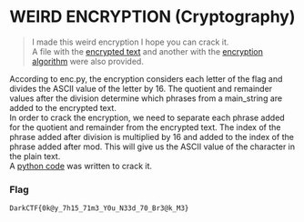 # WEIRD ENCRYPTION (Cryptography)  
  
> I made this weird encryption I hope you can crack it.  
> A file with the [encrypted text]() and another with the [encryption algorithm]() were also provided.  
  
  
According to enc.py, the encryption considers each letter of the flag and divides the ASCII value of the letter by 16. The quotient and remainder values after the division determine which phrases from a main_string are added to the encrypted text.  
In order to crack the encryption, we need to separate each phrase added for the quotient and remainder from the encrypted text. The index of the phrase added after division is multiplied by 16 and added to the index of the phrase added after mod. This will give us the ASCII value of the character in the plain text.  
A [python code]() was written to crack it.  
  
  
### Flag
`DarkCTF{0k@y_7h15_71m3_Y0u_N33d_70_Br3@k_M3}`
